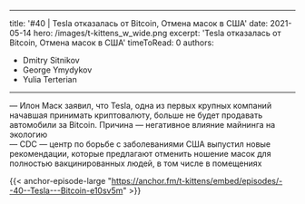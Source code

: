
---
title: '#40 | Tesla отказалась от Bitcoin, Отмена масок в США'
date: 2021-05-14
hero: /images/t-kittens_w_wide.png
excerpt: 'Tesla отказалась от Bitcoin, Отмена масок в США'
timeToRead: 0
authors:
  - Dmitry Sitnikov
  - George Ymydykov
  - Yulia Terterian
---

— Илон Маск заявил, что Tesla, одна из первых крупных компаний начавшая принимать криптовалюту, больше не будет продавать автомобили за Bitcoin. Причина — негативное влияние майнинга на экологию<br/>
— CDC — центр по борьбе с заболеваниями США выпустил новые рекомендации, которые предлагают отменить ношение масок для полностью вакцинированных людей, в том числе в помещениях

{{< anchor-episode-large "https://anchor.fm/t-kittens/embed/episodes/--40--Tesla---Bitcoin-e10sv5m" >}}
